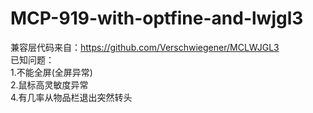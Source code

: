 # MCP-919-with-optfine-and-lwjgl3
兼容层代码来自：https://github.com/Verschwiegener/MCLWJGL3  
已知问题：  
1.不能全屏(全屏异常)  
2.鼠标高灵敏度异常    
4.有几率从物品栏退出突然转头  
